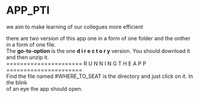 # APP_PTI
we aim to make learning of our collegues more efficient

there are two version of this app one in a form of one folder and the onther in a form of one file.    
The **go-to-option** is the one  **d i r e c t o r y**  version. You should download it and then unzip it.    
======================  R U N N I N G  T H E  A P P  ======================    
Find the file named  #WHERE_TO_SEAT  is the directory and just click on it. In the blink  
of an eye the app should open.
